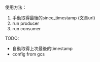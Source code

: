 使用方法：

1. 手動取得最後的since_timestamp (文章url)
2. run producer
3. run consumer


TODO:
- 自動取得上次最後的timestamp
- config from gcs
